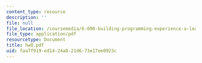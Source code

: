 ```yaml
---
content_type: resource
description: ''
file: null
file_location: /coursemedia/6-090-building-programming-experience-a-lead-in-to-6-001-january-iap-2005/faa7f919ed1424a821d673e17ee0923c_hw8.pdf
file_type: application/pdf
resourcetype: Document
title: hw8.pdf
uid: faa7f919-ed14-24a8-21d6-73e17ee0923c
---
```

